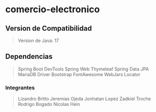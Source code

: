 # comercio-electronico

## Version de Compatibilidad
> Version de Java: 17

## Dependencias
> Spring Boot DevTools
> Spring Web
> Thymeleaf
> Spring Data JPA
> MariaDB Driver
> Bootstrap
> FontAwesome
> WebJars Locator

### Integrantes
> Lizandro Britto
> Jeremias Ojeda
> Jonhatan Lopez
> Zadkiel Troche
> Rodrigo Bogado
> Nicolas Hein
